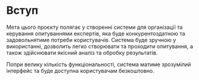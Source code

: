 # Вступ

Мета  цього проєкту полягає у створенні системи для організації та керування опитуваннями експертів, 
яка буде конкурентоздатною та задовольнятиме потреби користувачів. Система буде зручною у використанні, 
дозволить легко створювати та проходити опитування, а також здійснювати якісний аналіз та обробку результатів. 

Попри велику кількість функціональності, система матиме зрозумілий інтерфейс та буде доступна користувачам безкоштовно.